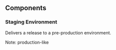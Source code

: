 ## Components

### Staging Environment

Delivers a release to a pre-production environment.

Note:
production-like

